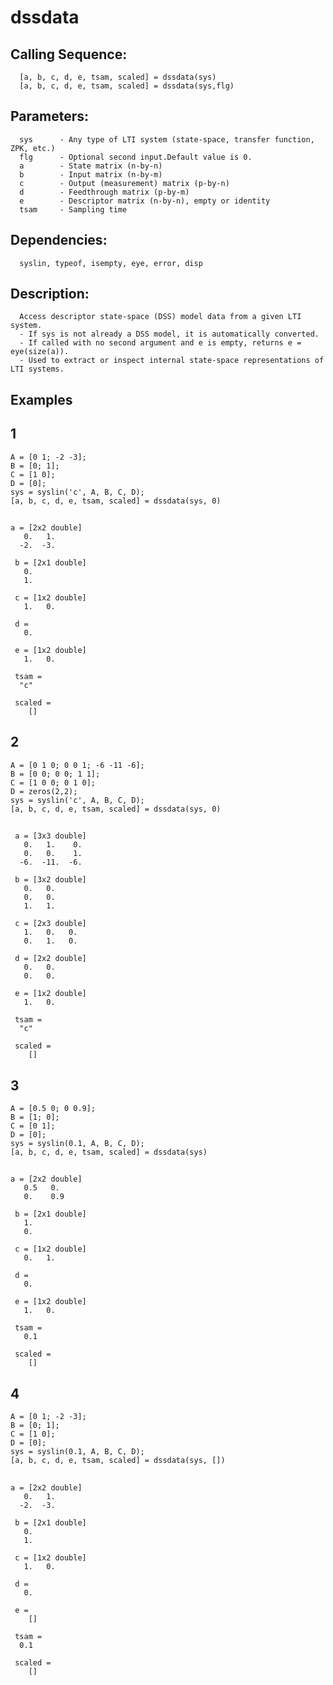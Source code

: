 # dssdata
## Calling Sequence:
      [a, b, c, d, e, tsam, scaled] = dssdata(sys)
      [a, b, c, d, e, tsam, scaled] = dssdata(sys,flg)
## Parameters:
      sys      - Any type of LTI system (state-space, transfer function, ZPK, etc.)
      flg      - Optional second input.Default value is 0.
      a        - State matrix (n-by-n)
      b        - Input matrix (n-by-m)
      c        - Output (measurement) matrix (p-by-n)
      d        - Feedthrough matrix (p-by-m)
      e        - Descriptor matrix (n-by-n), empty or identity
      tsam     - Sampling time 
## Dependencies:
      syslin, typeof, isempty, eye, error, disp
## Description:
      Access descriptor state-space (DSS) model data from a given LTI system.
      - If sys is not already a DSS model, it is automatically converted.
      - If called with no second argument and e is empty, returns e = eye(size(a)).
      - Used to extract or inspect internal state-space representations of LTI systems.
## Examples
## 1
    A = [0 1; -2 -3];  
    B = [0; 1];        
    C = [1 0];         
    D = [0];          
    sys = syslin('c', A, B, C, D); 
    [a, b, c, d, e, tsam, scaled] = dssdata(sys, 0)
##
    a = [2x2 double]
       0.   1.
      -2.  -3.
    
     b = [2x1 double]
       0.
       1.
    
     c = [1x2 double]
       1.   0.
    
     d =     
       0.
    
     e = [1x2 double]    
       1.   0.
    
     tsam =    
      "c"
    
     scaled =    
        []

## 2
    A = [0 1 0; 0 0 1; -6 -11 -6];
    B = [0 0; 0 0; 1 1];
    C = [1 0 0; 0 1 0];
    D = zeros(2,2);
    sys = syslin('c', A, B, C, D);
    [a, b, c, d, e, tsam, scaled] = dssdata(sys, 0)
##
     a = [3x3 double]
       0.   1.    0.
       0.   0.    1.
      -6.  -11.  -6.
    
     b = [3x2 double]    
       0.   0.
       0.   0.
       1.   1.
    
     c = [2x3 double]    
       1.   0.   0.
       0.   1.   0.
    
     d = [2x2 double]    
       0.   0.
       0.   0.
    
     e = [1x2 double]    
       1.   0.
    
     tsam =   
      "c"
    
     scaled = 
        []

## 3
    A = [0.5 0; 0 0.9];
    B = [1; 0];
    C = [0 1];
    D = [0];
    sys = syslin(0.1, A, B, C, D); 
    [a, b, c, d, e, tsam, scaled] = dssdata(sys)

##
    a = [2x2 double]
       0.5   0. 
       0.    0.9
    
     b = [2x1 double]
       1.
       0.
    
     c = [1x2 double]
       0.   1.
    
     d = 
       0.
    
     e = [1x2 double]
       1.   0.
    
     tsam = 
       0.1
    
     scaled = 
        []

  ## 4
    A = [0 1; -2 -3];  
    B = [0; 1];        
    C = [1 0];         
    D = [0];          
    sys = syslin(0.1, A, B, C, D); 
    [a, b, c, d, e, tsam, scaled] = dssdata(sys, [])
##
    a = [2x2 double]
       0.   1.
      -2.  -3.
    
     b = [2x1 double]
       0.
       1.
    
     c = [1x2 double]
       1.   0.
    
     d = 
       0.
    
     e = 
        []
    
     tsam = 
      0.1
    
     scaled = 
        []
    
    
        
        
        

